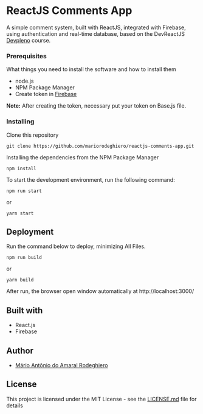 # ReactJS Comments App

A simple comment system, built with ReactJS, integrated with Firebase, using authentication and real-time database, based on the DevReactJS [Devpleno] course.

### Prerequisites

What things you need to install the software and how to install them

* node.js
* NPM Package Manager
* Create token in [Firebase]

**Note:** After creating the token, necessary put your token on Base.js file.

### Installing

Clone this repository

```
git clone https://github.com/mariorodeghiero/reactjs-comments-app.git
```

Installing the dependencies from the NPM Package Manager

```
npm install
```

To start the development environment, run the following command:

```
npm run start
```

or

```
yarn start
```

## Deployment

Run the command below to deploy, minimizing All Files.

```
npm run build
```

or

```
yarn build
```

After run, the browser open window automatically at http://localhost:3000/

## Built with

* React.js
* Firebase

## Author

* [Mário Antônio do Amaral Rodeghiero](https://github.com/mariorodeghiero)

## License

This project is licensed under the MIT License - see the [LICENSE.md](LICENSE.md) file for details

[devpleno]: https://www.devpleno.com
[firebase]: https://firebase.google.com
